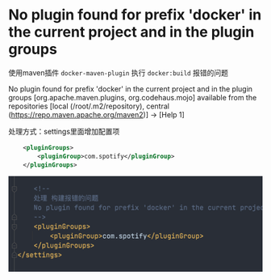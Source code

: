 # No plugin found for prefix 'docker' in the current project and in the plugin groups


使用maven插件 `docker-maven-plugin` 执行 `docker:build` 报错的问题

No plugin found for prefix 'docker' in the current project and in the plugin groups
[org.apache.maven.plugins, org.codehaus.mojo]
available from the repositories [local (/root/.m2/repository),
central (https://repo.maven.apache.org/maven2)] -> [Help 1]


处理方式：settings里面增加配置项

```xml
    <pluginGroups>
        <pluginGroup>com.spotify</pluginGroup>
    </pluginGroups>
```

![](../../Image/1473551-20220115165612286-37990170.png)
